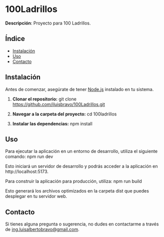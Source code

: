 # 100Ladrillos

**Descripción**: Proyecto para 100 Ladrillos.

## Índice

- [Instalación](#instalación)
- [Uso](#uso)
- [Contacto](#contacto)

## Instalación
Antes de comenzar, asegúrate de tener [Node.js](https://nodejs.org/) instalado en tu sistema.

1. **Clonar el repositorio:**
git clone https://github.com/iluisbravo/100Ladrillos.git

2. **Navegar a la carpeta del proyecto:**
cd 100ladrillos

3. **Instalar las dependencias:**
npm install

## Uso
Para ejecutar la aplicación en un entorno de desarrollo, utiliza el siguiente comando:
npm run dev

Esto iniciará un servidor de desarrollo y podrás acceder a la aplicación en http://localhost:5173.

Para construir la aplicación para producción, utiliza:
npm run build

Esto generará los archivos optimizados en la carpeta dist que puedes desplegar en tu servidor web.

## Contacto
Si tienes alguna pregunta o sugerencia, no dudes en contactarme a través de ing.luisalbertobravo@gmail.com.
